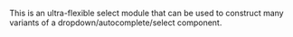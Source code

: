 This is an ultra-flexible select module that can be used to construct many variants of a dropdown/autocomplete/select component.
